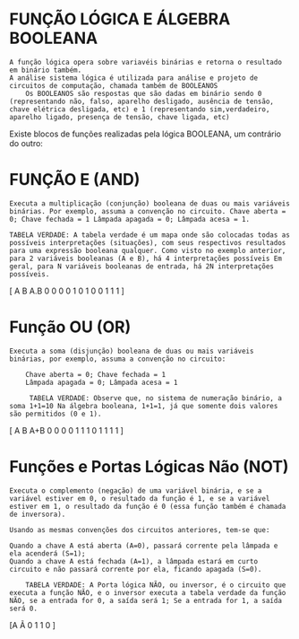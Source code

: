 # FUNÇÃO LÓGICA E ÁLGEBRA BOOLEANA 
    A função lógica opera sobre variavéis binárias e retorna o resultado em binário também. 
    A análise sistema lógica é utilizada para análise e projeto de circuitos de computação, chamada também de BOOLEANOS
        Os BOOLEANOS são respostas que são dadas em binário sendo 0 (representando não, falso, aparelho desligado, ausência de tensão, chave elétrica desligada, etc) e 1 (representando sim,verdadeiro, aparelho ligado, presença de tensão, chave ligada, etc)

Existe blocos de funções realizadas pela lógica BOOLEANA, um contrário do outro: 

   # FUNÇÃO E (AND)
    Executa a multiplicação (conjunção) booleana de duas ou mais variáveis binárias. Por exemplo, assuma a convenção no circuito. Chave aberta = 0; Chave fechada = 1 Lâmpada apagada = 0; Lâmpada acesa = 1.

    TABELA VERDADE: A tabela verdade é um mapa onde são colocadas todas as possíveis interpretações (situações), com seus respectivos resultados para uma expressão booleana qualquer. Como visto no exemplo anterior, para 2 variáveis booleanas (A e B), há 4 interpretações possíveis Em geral, para N variáveis booleanas de entrada, há 2N interpretações possíveis.


[   A	B	A.B
    0 	 0 	 0
    0 	 1 	 0
    1 	 0 	 0
    1 	 1 	 1
]

  #  Função OU (OR)
    Executa a soma (disjunção) booleana de duas ou mais variáveis binárias, por exemplo, assuma a convenção no circuito:

        Chave aberta = 0; Chave fechada = 1
        Lâmpada apagada = 0; Lâmpada acesa = 1

         TABELA VERDADE: Observe que, no sistema de numeração binário, a soma 1+1=10 Na álgebra booleana, 1+1=1, já que somente dois valores são permitidos (0 e 1).

[   A 	 B 	 A+B 
    0 	 0 	  0
    0	 1 	  1
    1	 0 	  1
    1	 1 	  1
]

   # Funções e Portas Lógicas Não (NOT)
    Executa o complemento (negação) de uma variável binária, e se a variável estiver em 0, o resultado da função é 1, e se a variável estiver em 1, o resultado da função é 0 (essa função também é chamada de inversora).

    Usando as mesmas convenções dos circuitos anteriores, tem-se que:

    Quando a chave A está aberta (A=0), passará corrente pela lâmpada e ela acenderá (S=1);
    Quando a chave A está fechada (A=1), a lâmpada estará em curto circuito e não passará corrente por ela, ficando apagada (S=0).

        TABELA VERDADE: A Porta lógica NÃO, ou inversor, é o circuito que executa a função NÃO, e o inversor executa a tabela verdade da função NÃO, se a entrada for 0, a saída será 1; Se a entrada for 1, a saída será 0. 

[A 	 Ã 
 0 	 1 
 1 	 0 
]